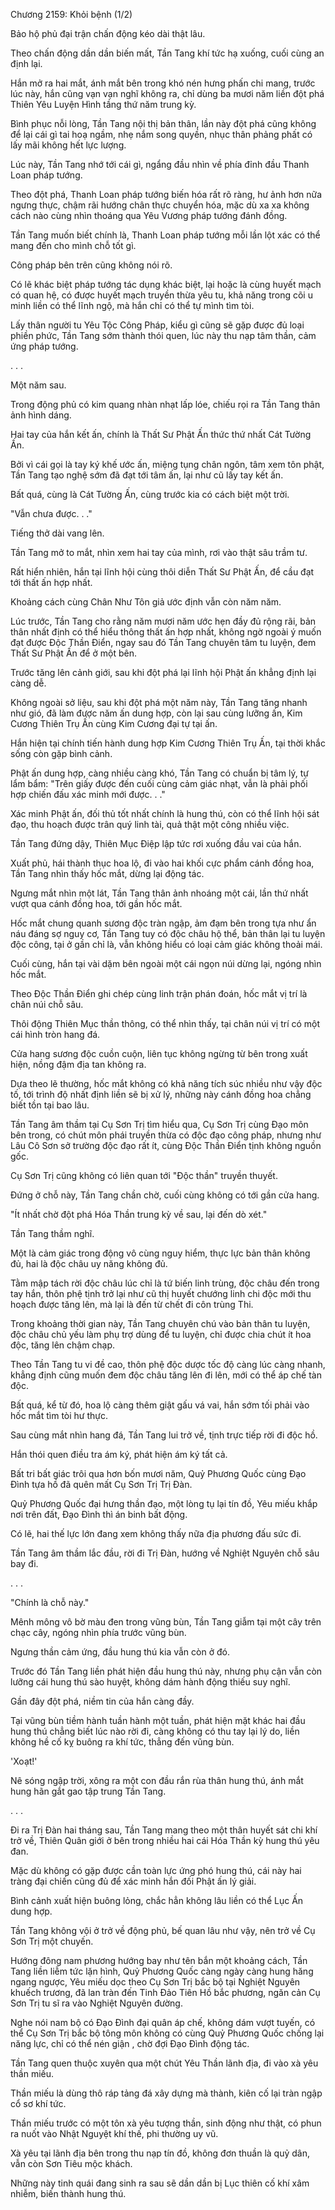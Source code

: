 




Chương 2159: Khỏi bệnh (1/2)


Bảo hộ phủ đại trận chấn động kéo dài thật lâu.

Theo chấn động dần dần biến mất, Tần Tang khí tức hạ xuống, cuối cùng an định lại.

Hắn mở ra hai mắt, ánh mắt bên trong khó nén hưng phấn chi mang, trước lúc này, hắn cũng vạn vạn nghĩ không ra, chỉ dùng ba mươi năm liền đột phá Thiên Yêu Luyện Hình tầng thứ năm trung kỳ.

Bình phục nỗi lòng, Tần Tang nội thị bản thân, lần này đột phá cũng không để lại cái gì tai hoạ ngầm, nhẹ nắm song quyền, nhục thân phảng phất có lấy mãi không hết lực lượng.

Lúc này, Tần Tang nhớ tới cái gì, ngẩng đầu nhìn về phía đỉnh đầu Thanh Loan pháp tướng.

Theo đột phá, Thanh Loan pháp tướng biến hóa rất rõ ràng, hư ảnh hơn nữa ngưng thực, chậm rãi hướng chân thực chuyển hóa, mặc dù xa xa không cách nào cùng nhìn thoáng qua Yêu Vương pháp tướng đánh đồng.

Tần Tang muốn biết chính là, Thanh Loan pháp tướng mỗi lần lột xác có thể mang đến cho mình chỗ tốt gì.

Công pháp bên trên cũng không nói rõ.

Có lẽ khác biệt pháp tướng tác dụng khác biệt, lại hoặc là cùng huyết mạch có quan hệ, có được huyết mạch truyền thừa yêu tu, khả năng trong cõi u minh liền có thể lĩnh ngộ, mà hắn chỉ có thể tự mình tìm tòi.

Lấy thân người tu Yêu Tộc Công Pháp, kiểu gì cũng sẽ gặp được đủ loại phiền phức, Tần Tang sớm thành thói quen, lúc này thu nạp tâm thần, cảm ứng pháp tướng.

. . .

Một năm sau.

Trong động phủ có kim quang nhàn nhạt lấp lóe, chiếu rọi ra Tần Tang thân ảnh hình dáng.

Hai tay của hắn kết ấn, chính là Thất Sư Phật Ấn thức thứ nhất Cát Tường Ấn.

Bởi vì cái gọi là tay ký khế ước ấn, miệng tụng chân ngôn, tâm xem tôn phật, Tần Tang tạo nghệ sớm đã đạt tới tâm ấn, lại như cũ lấy tay kết ấn.

Bất quá, cùng là Cát Tường Ấn, cùng trước kia có cách biệt một trời.

"Vẫn chưa được. . ."

Tiếng thở dài vang lên.

Tần Tang mở to mắt, nhìn xem hai tay của mình, rơi vào thật sâu trầm tư.

Rất hiển nhiên, hắn tại lĩnh hội cùng thôi diễn Thất Sư Phật Ấn, để cầu đạt tới thất ấn hợp nhất.

Khoảng cách cùng Chân Như Tôn giả ước định vẫn còn năm năm.

Lúc trước, Tần Tang cho rằng năm mươi năm ước hẹn đầy đủ rộng rãi, bản thân nhất định có thể hiểu thông thất ấn hợp nhất, không ngờ ngoài ý muốn đạt được Độc Thần Điển, ngay sau đó Tần Tang chuyên tâm tu luyện, đem Thất Sư Phật Ấn để ở một bên.

Trước tăng lên cảnh giới, sau khi đột phá lại lĩnh hội Phật ấn khẳng định lại càng dễ.

Không ngoài sở liệu, sau khi đột phá một năm này, Tần Tang tăng nhanh như gió, đã làm được năm ấn dung hợp, còn lại sau cùng lưỡng ấn, Kim Cương Thiên Trụ Ấn cùng Kim Cương đại tự tại ấn.

Hắn hiện tại chính tiến hành dung hợp Kim Cương Thiên Trụ Ấn, tại thời khắc sống còn gặp bình cảnh.

Phật ấn dung hợp, càng nhiều càng khó, Tần Tang có chuẩn bị tâm lý, tự lẩm bẩm: "Trên giấy được đến cuối cùng cảm giác nhạt, vẫn là phải phối hợp chiến đấu xác minh mới được. . ."

Xác minh Phật ấn, đối thủ tốt nhất chính là hung thú, còn có thể lĩnh hội sát đạo, thu hoạch được trân quý linh tài, quả thật một công nhiều việc.

Tần Tang đứng dậy, Thiên Mục Điệp lập tức rơi xuống đầu vai của hắn.

Xuất phủ, hái thành thục hoa lộ, đi vào hai khối cực phẩm cánh đồng hoa, Tần Tang nhìn thấy hốc mắt, dừng lại động tác.

Ngưng mắt nhìn một lát, Tần Tang thân ảnh nhoáng một cái, lần thứ nhất vượt qua cánh đồng hoa, tới gần hốc mắt.

Hốc mắt chung quanh sương độc tràn ngập, ảm đạm bên trong tựa như ẩn náu đáng sợ nguy cơ, Tần Tang tuy có độc châu hộ thể, bản thân lại tu luyện độc công, tại ở gần chỉ là, vẫn không hiểu có loại cảm giác không thoải mái.

Cuối cùng, hắn tại vài dặm bên ngoài một cái ngọn núi dừng lại, ngóng nhìn hốc mắt.

Theo Độc Thần Điển ghi chép cùng linh trận phán đoán, hốc mắt vị trí là chân núi chỗ sâu.

Thôi động Thiên Mục thần thông, có thể nhìn thấy, tại chân núi vị trí có một cái hình tròn hang đá.

Cửa hang sương độc cuồn cuộn, liên tục không ngừng từ bên trong xuất hiện, nồng đậm địa tan không ra.

Dựa theo lẽ thường, hốc mắt không có khả năng tích súc nhiều như vậy độc tố, tới trình độ nhất định liền sẽ bị xử lý, những này cánh đồng hoa chẳng biết tồn tại bao lâu.

Tần Tang âm thầm tại Cụ Sơn Trị tìm hiểu qua, Cụ Sơn Trị cùng Đạo môn bên trong, có chút môn phái truyền thừa có độc đạo công pháp, nhưng như Lâu Cô Sơn sở trường độc đạo rất ít, cùng Độc Thần Điển tịnh không nguồn gốc.

Cụ Sơn Trị cũng không có liên quan tới "Độc thần" truyền thuyết.

Đứng ở chỗ này, Tần Tang chần chờ, cuối cùng không có tới gần cửa hang.

"Ít nhất chờ đột phá Hóa Thần trung kỳ về sau, lại đến dò xét."

Tần Tang thầm nghĩ.

Một là cảm giác trong động vô cùng nguy hiểm, thực lực bản thân không đủ, hai là độc châu uy năng không đủ.

Tằm mập tách rời độc châu lúc chỉ là tứ biến linh trùng, độc châu đến trong tay hắn, thôn phệ tịnh trở lại như cũ thị huyết chướng linh chi độc mới thu hoạch được tăng lên, mà lại là đến từ chết đi côn trùng Thi.

Trong khoảng thời gian này, Tần Tang chuyên chú vào bản thân tu luyện, độc châu chủ yếu làm phụ trợ dùng để tu luyện, chỉ được chia chút ít hoa độc, tăng lên chậm chạp.

Theo Tần Tang tu vi đề cao, thôn phệ độc dược tốc độ càng lúc càng nhanh, khẳng định cũng muốn đem độc châu tăng lên đi lên, mới có thể áp chế tàn độc.

Bất quá, kể từ đó, hoa lộ càng thêm giật gấu vá vai, hắn sớm tối phải vào hốc mắt tìm tòi hư thực.

Sau cùng mắt nhìn hang đá, Tần Tang lui trở về, tịnh trực tiếp rời đi độc hồ.

Hắn thói quen điều tra ám ký, phát hiện ám ký tất cả.

Bất tri bất giác trôi qua hơn bốn mươi năm, Quỷ Phương Quốc cùng Đạo Đình tựa hồ đã quên mất Cụ Sơn Trị Trị Đàn.

Quỷ Phương Quốc đại hưng thần đạo, một lòng tụ lại tín đồ, Yêu miếu khắp nơi trên đất, Đạo Đình thì án binh bất động.

Có lẽ, hai thế lực lớn đang xem không thấy nữa địa phương đấu sức đi.

Tần Tang âm thầm lắc đầu, rời đi Trị Đàn, hướng về Nghiệt Nguyên chỗ sâu bay đi.

. . .

"Chính là chỗ này."

Mênh mông vô bờ màu đen trong vũng bùn, Tần Tang giẫm tại một cây trên chạc cây, ngóng nhìn phía trước vũng bùn.

Ngưng thần cảm ứng, đầu hung thú kia vẫn còn ở đó.

Trước đó Tần Tang liền phát hiện đầu hung thú này, nhưng phụ cận vẫn còn lưỡng cái hung thú sào huyệt, không dám hành động thiếu suy nghĩ.

Gần đây đột phá, niềm tin của hắn càng đầy.

Tại vũng bùn tiềm hành tuần hành một tuần, phát hiện mặt khác hai đầu hung thú chẳng biết lúc nào rời đi, càng không có thu tay lại lý do, liền không hề cố kỵ buông ra khí tức, thẳng đến vũng bùn.

'Xoạt!'

Nê sóng ngập trời, xông ra một con đầu rắn rùa thân hung thú, ánh mắt hung hãn gắt gao tập trung Tần Tang.

. . .

Đi ra Trị Đàn hai tháng sau, Tần Tang mang theo một thân huyết sát chi khí trở về, Thiên Quân giới ở bên trong nhiều hai cái Hóa Thần kỳ hung thú yêu đan.

Mặc dù không có gặp được cần toàn lực ứng phó hung thú, cái này hai tràng đại chiến cũng đủ để xác minh hắn đối Phật ấn lý giải.

Bình cảnh xuất hiện buông lỏng, chắc hẳn không lâu liền có thể Lục Ấn dung hợp.

Tần Tang không vội ở trở về động phủ, bế quan lâu như vậy, nên trở về Cụ Sơn Trị một chuyến.

Hướng đông nam phương hướng bay như tên bắn một khoảng cách, Tần Tang liền liễm tức lặn hình, Quỷ Phương Quốc càng ngày càng hung hăng ngang ngược, Yêu miếu dọc theo Cụ Sơn Trị bắc bộ tại Nghiệt Nguyên khuếch trương, đã lan tràn đến Tinh Đảo Tiên Hồ bắc phương, ngăn cản Cụ Sơn Trị tu sĩ ra vào Nghiệt Nguyên đường.

Nghe nói nam bộ có Đạo Đình đại quân áp chế, không dám vượt tuyến, có thể Cụ Sơn Trị bắc bộ tông môn không có cùng Quỷ Phương Quốc chống lại năng lực, chỉ có thể nén giận , chờ đợi Đạo Đình động tác.

Tần Tang quen thuộc xuyên qua một chút Yêu Thần lãnh địa, đi vào xà yêu thần miếu.

Thần miếu là dùng thô ráp tảng đá xây dựng mà thành, kiên cố lại tràn ngập cổ sơ khí tức.

Thần miếu trước có một tôn xà yêu tượng thần, sinh động như thật, có phun ra nuốt vào Nhật Nguyệt khí thế, phi thường uy vũ.

Xà yêu tại lãnh địa bên trong thu nạp tín đồ, không đơn thuần là quỷ dân, vẫn còn Sơn Tiêu mộc khách.

Những này tinh quái đang sinh ra sau sẽ dần dần bị Lục thiên cố khí xâm nhiễm, biến thành hung thú.




